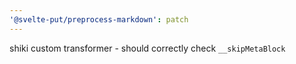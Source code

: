 ```yaml
---
'@svelte-put/preprocess-markdown': patch
---
```


shiki custom transformer - should correctly check `__skipMetaBlock`
